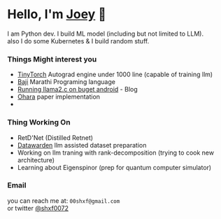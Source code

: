 # Hello, I'm [Joey](https://github.com/joey00072/) 👋


I am Python dev. I build ML model (including but not limited to LLM).<br>
also I do some Kubernetes & I build random stuff.

### Things Might interest you 
- [TinyTorch](https://github.com/joey00072/Tinytorch) Autograd engine under 1000 line (capable of training llm)
- [Baji](https://github.com/joey00072/Baji-Marathi-Programing-Language) Marathi Programing language
- [Running llama2.c on buget android](https://www.pythonstuff.com/blog/running_llama2.c_on_buget_android) - Blog
- [Ohara](https://github.com/joey00072/ohara) paper implementation
- 
### Thing Working On
- RetD'Net (Distilled
 Retnet)
- [Datawarden](https://github.com/e-xperiments/datawarden) llm assisted dataset preparation 
- Working on llm traning with rank-decomposition (trying to cook new architecture)
- Learning about Eigenspinor (prep for quantum computer simulator)

### Email
you can reach me at: `00shxf@gmail.com` <br>
or twitter [@shxf0072](https://twitter.com/shxf0072)
